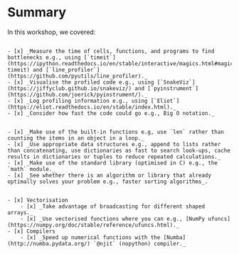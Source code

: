 # Summary

In this workshop, we covered:

```{admonition} 1. Understand how to profile Python code and identify bottlenecks

- [x] _Measure the time of cells, functions, and programs to find bottlenecks e.g., using [`timeit`](https://ipython.readthedocs.io/en/stable/interactive/magics.html#magic-timeit) and [`line_profiler`](https://github.com/pyutils/line_profiler)._
- [x] _Visualise the profiled code e.g., using [`SnakeViz`](https://jiffyclub.github.io/snakeviz/) and [`pyinstrument`](https://github.com/joerick/pyinstrument/)._
- [x] _Log profiling information e.g., using [`Eliot`](https://eliot.readthedocs.io/en/stable/index.html)._
- [x] _Consider how fast the code could go e.g., Big O notation._

```


```{admonition} 2. Understand how to choose the most appropriate data structure, algorithm, and libraries for a problem

- [x] _Make use of the built-in functions e.g, use `len` rather than counting the items in an object in a loop._
- [x] _Use appropriate data structures e.g., append to lists rather than concatenating, use dictionaries as fast to search look-ups, cache results in dictionaries or tuples to reduce repeated calculations._
- [x] _Make use of the standard library (optimised in C) e.g., the `math` module._
- [x] _See whether there is an algorithm or library that already optimally solves your problem e.g., faster sorting algorithms_.

```


```{admonition} 3. Improve the execution time of Python code using:  

- [x] Vectorisation
    - [x] _Take advantage of broadcasting for different shaped arrays._
    - [x] _Use vectorised functions where you can e.g., [NumPy ufuncs](https://numpy.org/doc/stable/reference/ufuncs.html)._
- [x] Compilers
    - [x] _Speed up numerical functions with the [Numba](http://numba.pydata.org/) `@njit` (nopython) compiler._

```
